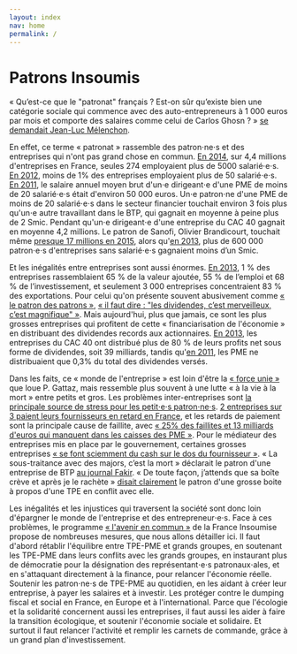 ```yaml
---
layout: index
nav: home
permalink: /
---
```


# Patrons Insoumis

« Qu’est-ce que le "patronat" français ? Est-on sûr qu’existe bien une catégorie sociale qui commence avec des auto-entrepreneurs à 1 000 euros par mois et comporte des salaires comme celui de Carlos Ghosn ? » [se demandait Jean-Luc Mélenchon](http://melenchon.fr/2015/10/17/le-medef-un-groupuscule-nullement-representatif/).

En effet, ce terme « patronat » rassemble des patron⋅ne⋅s et des entreprises qui n'ont pas grand chose en commun. [En 2014](http://www.lemonde.fr/economie/article/2016/11/08/tout-ce-que-vous-avez-toujours-voulu-savoir-sur-les-entreprises-francaises-en-10-chiffres_5027592_3234.html), sur 4,4 millions d'entreprises en France, seules 274 employaient plus de 5000 salarié⋅e⋅s. [En 2012](http://www.clesdusocial.com/les-salaries-dans-les-entreprises-en-2012-selon-leur-taille), moins de 1% des entreprises employaient plus de 50 salarié⋅e⋅s. [En 2011](http://lexpansion.lexpress.fr/entreprises/les-petits-patrons-francais-gagnent-65-fois-moins-que-les-patrons-du-cac-40_1436674.html), le salaire annuel moyen brut d'un⋅e dirigeant⋅e d'une PME de moins de 20 salarié⋅e⋅s était d'environ 50 000 euros. Un⋅e patron⋅ne d'une PME de moins de 20 salarié⋅e⋅s dans le secteur financier touchait environ 3 fois plus qu'un⋅e autre travaillant dans le BTP, qui gagnait en moyenne à peine plus de 2 Smic. Pendant qu'un⋅e dirigeant⋅e d'une entreprise du CAC 40 gagnait en moyenne 4,2 millions. Le patron de Sanofi, Olivier Brandicourt, touchait même [presque 17 millions en 2015](http://www.latribune.fr/opinions/blogs/le-blog-du-contrarian/la-verite-sur-les-remunerations-des-patrons-du-cac-40-en-2015-167-6-millions-euros-565651.html), alors qu'[en 2013](https://www.insee.fr/fr/statistiques/1906507?sommaire=1906539), plus de 600 000 patron⋅e⋅s d'entreprises sans salarié⋅e⋅s gagnaient moins d’un Smic.

Et les inégalités entre entreprises sont aussi énormes. [En 2013](https://www.insee.fr/fr/statistiques/1906507?sommaire=1906539), 1 % des entreprises rassemblaient 65 % de la valeur ajoutée, 55 % de l’emploi et 68 % de l’investissement, et seulement 3 000 entreprises concentraient  83 % des exportations. Pour celui qu'on présente souvent abusivement comme [« le patron des patrons »](http://www.leparisien.fr/economie/medef-pierre-gattaz-un-patron-des-patron-peu-connu-et-impopulaire-20-04-2014-3781303.php), [« il faut dire : "les dividendes, c’est merveilleux, c’est magnifique" »](http://www.cadre-dirigeant-magazine.com/actu/pierre-gattaz-patron-patrons-provocateur/). Mais aujourd'hui, plus que jamais, ce sont les plus grosses entreprises qui profitent de cette « financiarisation de l'économie » en distribuant des dividendes records aux actionnaires. [En 2013](http://alternatives-economiques.fr/blogs/chavagneux/2014/03/10/les-distributions-de-dividendes-plombent-l%E2%80%99investissement-des-entreprises/), les entreprises du CAC 40 ont distribué plus de 80 % de leurs profits net sous forme de dividendes, soit 39 milliards, tandis qu'[en 2011](https://www.slideshare.net/lesechos2/etudes-actionnariat-et-dividendes-preuves-lappui), les PME ne distribuaient que 0,3% du total des dividendes versés.

Dans les faits, ce « monde de l'entreprise » est loin d'être la [« force unie »](http://www.medef.com/nc/medef-corporate/salle-de-presse/discours/discours/back/102/article/discours-dinvestiture-de-pierre-gattaz-president-du-medef-2.html) que loue P. Gattaz, mais ressemble plus souvent à une lutte « à la vie à la mort » entre petits et gros. Les problèmes inter-entreprises sont [la principale source de stress pour les petit⋅e⋅s patron⋅ne⋅s](http://www.observatoire-amarok.net/sites/default/files/lechat_torres_ripme_2016_vol_29_ndeg3-4_pp_135-159_0.pdf). [2 entreprises sur 3 paient leurs fournisseurs en retard en France](http://www.latribune.fr/economie/france/entreprises-25-des-faillites-sont-liees-a-des-retards-de-paiement-483579.html), et les retards de paiement sont la principale cause de faillite, avec [« 25% des faillites et 13 milliards d'euros qui manquent dans les caisses des PME »](http://www.lefigaro.fr/conjoncture/2014/01/09/20002-20140109ARTFIG00280-les-delais-de-paiement-principale-cause-des-defaillances-des-entreprises-depuis-la-crise.php). Pour le médiateur des entreprises mis en place par le gouvernement, certaines grosses entreprises  [« se font sciemment du cash sur le dos du fournisseur »](http://www.lefigaro.fr/conjoncture/2014/01/09/20002-20140109ARTFIG00280-les-delais-de-paiement-principale-cause-des-defaillances-des-entreprises-depuis-la-crise.php). « La sous-traitance avec des majors, c’est la mort » déclarait le patron d'une entreprise de BTP [au journal Fakir](http://www.fakirpresse.info/+-80-en-kiosque-308-+). « De toute façon, j’attends que sa boîte crève et après je le rachète » [disait clairement](http://www.fakirpresse.info/+-80-en-kiosque-308-+) le patron d'une grosse boite à propos d'une TPE en conflit avec elle.

Les inégalités et les injustices qui traversent la société sont donc loin d'épargner le monde de l'entreprise et des entrepreneur⋅e⋅s. Face à ces problèmes, le programme [« l'avenir en commun »](https://laec.fr/sommaire) de la France Insoumise propose de nombreuses mesures, que nous allons détailler ici. Il faut d'abord rétablir l'équilibre entre TPE-PME et grands groupes, en soutenant les TPE-PME dans leurs conflits avec les grands groupes, en instaurant plus de démocratie pour la désignation des représentant⋅e⋅s patronaux⋅ales, et en s'attaquant directement à la finance, pour relancer l'économie réelle. Soutenir les patron⋅ne⋅s de TPE-PME au quotidien, en les aidant à créer leur entreprise, à payer les salaires et à investir. Les protéger contre le dumping fiscal et social en France, en Europe et à l'international. Parce que l'écologie et la solidarité concernent aussi les entreprises, il faut aussi les aider à faire la transition écologique, et soutenir l'économie sociale et solidaire. Et surtout il faut relancer l'activité et remplir les carnets de commande, grâce à un grand plan d'investissement.
